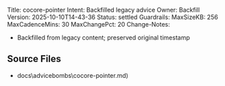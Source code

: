 Title: cocore-pointer
Intent: Backfilled legacy advice
Owner: Backfill
Version: 2025-10-10T14-43-36
Status: settled
Guardrails:
  MaxSizeKB: 256
  MaxCadenceMins: 30
  MaxChangePct: 20
Change-Notes:
  - Backfilled from legacy content; preserved original timestamp

## Source Files
- docs\advicebombs\cocore-pointer.md)
